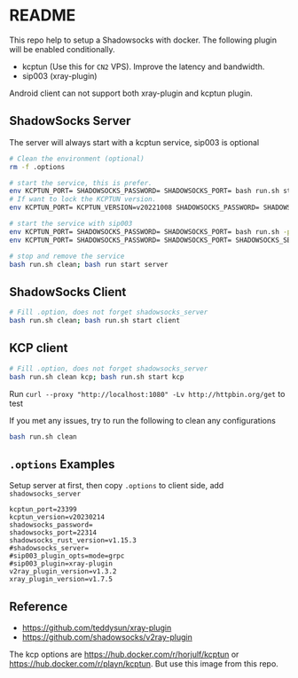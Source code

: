 # README

This repo help to setup a Shadowsocks with docker. The following plugin will be enabled conditionally.

- kcptun (Use this for `CN2` VPS). Improve the latency and bandwidth.
- sip003 (xray-plugin)

Android client can not support both xray-plugin and kcptun plugin.

## ShadowSocks Server

The server will always start with a kcptun service, sip003 is optional

```bash
# Clean the environment (optional)
rm -f .options

# start the service, this is prefer.
env KCPTUN_PORT= SHADOWSOCKS_PASSWORD= SHADOWSOCKS_PORT= bash run.sh start server
# If want to lock the KCPTUN version.
env KCPTUN_PORT= KCPTUN_VERSION=v20221008 SHADOWSOCKS_PASSWORD= SHADOWSOCKS_PORT= bash run.sh start server

# start the service with sip003
env KCPTUN_PORT= SHADOWSOCKS_PASSWORD= SHADOWSOCKS_PORT= bash run.sh -p xray-plugin -m "mode=grpc" start server
env KCPTUN_PORT= SHADOWSOCKS_PASSWORD= SHADOWSOCKS_PORT= SHADOWSOCKS_SERVER= SIP003_PLUGIN=xray-plugin SIP003_PLUGIN_OPTS=mode=grpc bash run.sh start server

# stop and remove the service
bash run.sh clean; bash run start server
```

## ShadowSocks Client

```bash
# Fill .option, does not forget shadowsocks_server
bash run.sh clean; bash run.sh start client
```

## KCP client

```bash
# Fill .option, does not forget shadowsocks_server
bash run.sh clean kcp; bash run.sh start kcp
```

Run `curl --proxy "http://localhost:1080" -Lv http://httpbin.org/get` to test

If you met any issues, try to run the following to clean any configurations

```bash
bash run.sh clean
```

## `.options` Examples

Setup server at first, then copy `.options` to client side, add `shadowsocks_server`

```text
kcptun_port=23399
kcptun_version=v20230214
shadowsocks_password=
shadowsocks_port=22314
shadowsocks_rust_version=v1.15.3
#shadowsocks_server=
#sip003_plugin_opts=mode=grpc
#sip003_plugin=xray-plugin
v2ray_plugin_version=v1.3.2
xray_plugin_version=v1.7.5
```

## Reference

- <https://github.com/teddysun/xray-plugin>
- <https://github.com/shadowsocks/v2ray-plugin>

The kcp options are <https://hub.docker.com/r/horjulf/kcptun> or <https://hub.docker.com/r/playn/kcptun>.
But use this image from this repo.
